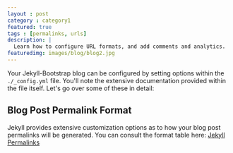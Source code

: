 ```yaml
---
layout : post
category : category1
featured: true
tags : [permalinks, urls]
description: | 
  Learn how to configure URL formats, and add comments and analytics.
featuredimg: images/blog/blog2.jpg
---
```


Your Jekyll-Bootstrap blog can be configured by setting options within the `./_config.yml` file.
You'll note the extensive documentation provided within the file itself. Let's go over some of these in detail:

## Blog Post Permalink Format

Jekyll provides extensive customization options as to how your blog post permalinks will be generated.
You can consult the format table here: [Jekyll Permalinks](https://github.com/mojombo/jekyll/wiki/Permalinks)

